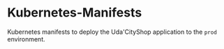 # Kubernetes-Manifests

Kubernetes manifests to deploy the Uda'CityShop application to the `prod` environment.
